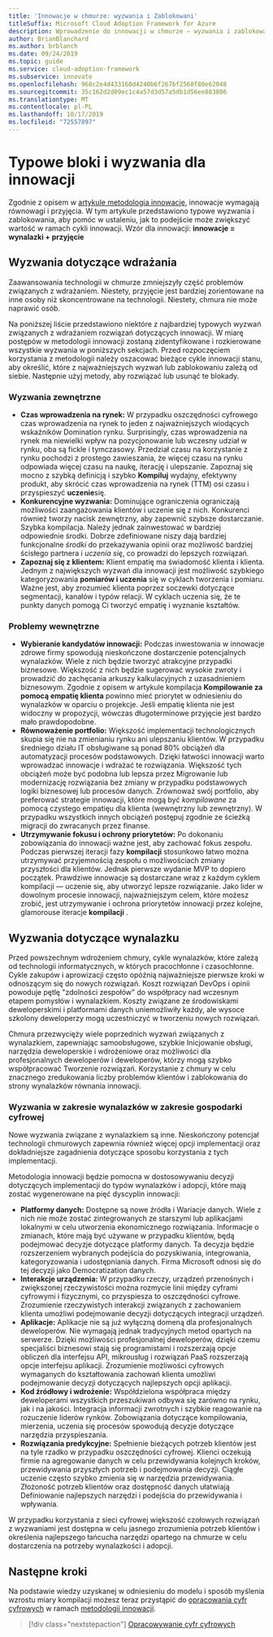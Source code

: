 ```yaml
---
title: 'Innowacje w chmurze: wyzwania i Zablokowani'
titleSuffix: Microsoft Cloud Adoption Framework for Azure
description: Wprowadzenie do innowacji w chmurze — wyzwania i zablokowania
author: BrianBlanchard
ms.author: brblanch
ms.date: 09/24/2019
ms.topic: guide
ms.service: cloud-adoption-framework
ms.subservice: innovate
ms.openlocfilehash: 968c2e4d433160d4240b6f267bf2560f80e62048
ms.sourcegitcommit: 35c162d2d09ec1c4a57d3d57a5db1d56ee883806
ms.translationtype: MT
ms.contentlocale: pl-PL
ms.lasthandoff: 10/17/2019
ms.locfileid: "72557897"
---
```

# <a name="common-blockers-and-challenges-to-innovation"></a>Typowe bloki i wyzwania dla innowacji

Zgodnie z opisem w [artykule metodologia innowacje](./index.md), innowacje wymagają równowagi i przyjęcia. W tym artykule przedstawiono typowe wyzwania i zablokowania, aby pomóc w ustaleniu, jak to podejście może zwiększyć wartość w ramach cykli innowacji. Wzór dla innowacji: **innowacje = wynalazki + przyjęcie**

## <a name="adoption-challenges"></a>Wyzwania dotyczące wdrażania

Zaawansowania technologii w chmurze zmniejszyły część problemów związanych z wdrażaniem.
Niestety, przyjęcie jest bardziej zorientowane na inne osoby niż skoncentrowane na technologii. Niestety, chmura nie może naprawić osób.

Na poniższej liście przedstawiono niektóre z najbardziej typowych wyzwań związanych z wdrażaniem rozwiązań dotyczących innowacji. W miarę postępów w metodologii innowacji zostaną zidentyfikowane i rozkierowane wszystkie wyzwania w poniższych sekcjach. Przed rozpoczęciem korzystania z metodologii należy oszacować bieżące cykle innowacji stanu, aby określić, które z najważniejszych wyzwań lub zablokowaniu zależą od siebie. Następnie użyj metody, aby rozwiązać lub usunąć te blokady.

### <a name="external-challenges"></a>Wyzwania zewnętrzne

- **Czas wprowadzenia na rynek:** W przypadku oszczędności cyfrowego czas wprowadzenia na rynek to jeden z najważniejszych wiodących wskaźników Domination rynku. Surprisingly, czas wprowadzenia na rynek ma niewielki wpływ na pozycjonowanie lub wczesny udział w rynku, oba są fickle i tymczasowy. Przedział czasu na korzystanie z rynku pochodzi z prostego zawieszania, że więcej czasu na rynku odpowiada więcej czasu na naukę, iterację i ulepszanie. Zapoznaj się mocno z szybką definicją i szybko **Kompiluj** wydajny, efektywny produkt, aby skrócić czas wprowadzenia na rynek (TTM) osi czasu i przyspieszyć **uczenie**się.
- **Konkurencyjne wyzwania:** Dominujące ograniczenia ograniczają możliwości zaangażowania klientów i uczenie się z nich. Konkurenci również tworzy nacisk zewnętrzny, aby zapewnić szybsze dostarczanie. Szybka kompilacja. Należy jednak zainwestować w bardziej odpowiednie środki. Dobrze zdefiniowane niszy dają bardziej funkcjonalne _środki_ do przekazywania opinii oraz możliwość bardziej ścisłego partnera i _uczenia się_, co prowadzi do lepszych rozwiązań.
- **Zapoznaj się z klientem:** Klient empatię ma świadomość klienta i klienta. Jednym z największych wyzwań dla innowacji jest możliwość szybkiego kategoryzowania **pomiarów i uczenia** się w cyklach tworzenia i pomiaru. Ważne jest, aby zrozumieć klienta poprzez soczewki dotyczące segmentacji, kanałów i typów relacji. W cyklach uczenia się, że te punkty danych pomogą Ci tworzyć empatię i wyznanie kształtów.

### <a name="internal-challenges"></a>Problemy wewnętrzne

- **Wybieranie kandydatów innowacji:** Podczas inwestowania w innowacje zdrowe firmy spowodują nieskończone dostarczenie potencjalnych wynalazków. Wiele z nich będzie tworzyć atrakcyjne przypadki biznesowe. Większość z nich będzie sugerować wysokie zwroty i prowadzić do zachęcania arkuszy kalkulacyjnych z uzasadnieniem biznesowym. Zgodnie z opisem w artykule kompilacja **Kompilowanie za pomocą empatię klienta** powinno mieć priorytet w odniesieniu do wynalazków w oparciu o projekcje. Jeśli empatię klienta nie jest widoczny w propozycji, wówczas długoterminowe przyjęcie jest bardzo mało prawdopodobne.
- **Równoważenie portfolio:** Większość implementacji technologicznych skupia się nie na zmienianiu rynku ani ulepszaniu klientów. W przypadku średniego działu IT obsługiwane są ponad 80% obciążeń dla automatyzacji procesów podstawowych. Dzięki łatwości innowacji warto wprowadzać innowacje i wdrażać te rozwiązania. Większość tych obciążeń może być podobna lub lepsza przez Migrowanie lub modernizację rozwiązania bez zmiany w przypadku podstawowych logiki biznesowej lub procesów danych. Zrównoważ swój portfolio, aby preferować strategie innowacji, które mogą być _kompilowane_ za pomocą czystego empatięu dla klienta (wewnętrzny lub zewnętrzny). W przypadku wszystkich innych obciążeń postępuj zgodnie ze ścieżką migracji do zwracanych przez finanse.
- **Utrzymywanie fokusu i ochrony priorytetów:** Po dokonaniu zobowiązania do innowacji ważne jest, aby zachować fokus zespołu. Podczas pierwszej iteracji fazy **kompilacji** stosunkowo łatwo można utrzymywać przyjemnością zespołu o możliwościach zmiany przyszłości dla klientów. Jednak pierwsze wydanie MVP to dopiero początek. Prawdziwe innowacje są dostarczane wraz z każdym cyklem kompilacji — uczenie się, aby utworzyć lepsze rozwiązanie. Jako lider w dowolnym procesie innowacji, najważniejszym celem, które możesz zrobić, jest utrzymywanie i ochrona priorytetów innowacji przez kolejne, glamorouse iteracje **kompilacji** .

## <a name="invention-challenges"></a>Wyzwania dotyczące wynalazku

Przed powszechnym wdrożeniem chmury, cykle wynalazków, które zależą od technologii informatycznych, w których pracochłonne i czasochłonne. Cykle zakupów i aprowizacji często opóźnią najważniejsze pierwsze kroki w odnoszącym się do nowych rozwiązań. Koszt rozwiązań DevOps i opinii powoduje pętlę "zdolności zespołów" do współpracy nad wczesnym etapem pomysłów i wynalazkiem. Koszty związane ze środowiskami deweloperskimi i platformami danych uniemożliwiły każdy, ale wysoce szkolony deweloperzy mogą uczestniczyć w tworzeniu nowych rozwiązań.

Chmura przezwycięży wiele poprzednich wyzwań związanych z wynalazkiem, zapewniając samoobsługowe, szybkie Inicjowanie obsługi, narzędzia deweloperskie i wdrożeniowe oraz możliwości dla profesjonalnych deweloperów i deweloperów, którzy mogą szybko współpracować Tworzenie rozwiązań. Korzystanie z chmury w celu znacznego zredukowania liczby problemów klientów i zablokowania do strony wynalazków równania innowacji.

### <a name="invention-challenges-in-a-digital-economy"></a>Wyzwania w zakresie wynalazków w zakresie gospodarki cyfrowej

Nowe wyzwania związane z wynalazkiem są inne. Nieskończony potencjał technologii chmurowych zapewnia również więcej opcji implementacji oraz dokładniejsze zagadnienia dotyczące sposobu korzystania z tych implementacji.

Metodologia innowacji będzie pomocna w dostosowywaniu decyzji dotyczących implementacji do typów wynalazków i adopcji, które mają zostać wygenerowane na pięć dyscyplin innowacji:

- **Platformy danych:** Dostępne są nowe źródła i Wariacje danych. Wiele z nich nie może zostać zintegrowanych ze starszymi lub aplikacjami lokalnymi w celu utworzenia ekonomicznego rozwiązania. Informacje o zmianach, które mają być używane w przypadku klientów, będą podejmować decyzje dotyczące platformy danych. Ta decyzja będzie rozszerzeniem wybranych podejścia do pozyskiwania, integrowania, kategoryzowania i udostępniania danych. Firma Microsoft odnosi się do tej decyzji jako Democratization danych.
- **Interakcje urządzenia:** W przypadku rzeczy, urządzeń przenośnych i zwiększonej rzeczywistości można rozmycie linii między cyframi cyfrowymi i fizycznymi, co przyspiesza to oszczędności cyfrowe. Zrozumienie rzeczywistych interakcji związanych z zachowaniem klienta umożliwi podejmowanie decyzji dotyczących integracji urządzeń.
- **Aplikacje:** Aplikacje nie są już wyłączną domeną dla profesjonalnych deweloperów. Nie wymagają jednak tradycyjnych metod opartych na serwerze. Dzięki możliwości profesjonalnej deweloperów, dzięki czemu specjaliści biznesowi stają się programistami i rozszerzają opcje obliczeń dla interfejsu API, mikrousług i rozwiązań PaaS rozszerzają opcje interfejsu aplikacji. Zrozumienie możliwości cyfrowych wymaganych do kształtowania zachowań klienta umożliwi podejmowanie decyzji dotyczących najlepszych opcji aplikacji.
- **Kod źródłowy i wdrożenie:** Współdzielona współpraca między deweloperami wszystkich przeszukiwań odbywa się zarówno na rynku, jak i na jakości. Integracja informacji zwrotnych i szybkie reagowanie na rozuczenie liderów rynków. Zobowiązania dotyczące kompilowania, mierzenia, uczenia się procesów spowodują decyzje dotyczące narzędzia przyspieszania.
- **Rozwiązania predykcyjne:** Spełnienie bieżących potrzeb klientów jest na tyle rzadko w przypadku oszczędności cyfrowej. Klienci oczekują firmie na agregowanie danych w celu przewidywania kolejnych kroków, przewidywania przyszłych potrzeb i podejmowania decyzji. Ciągłe uczenie często szybko zmienia się w narzędzia przewidywania. Złożoność potrzeb klientów oraz dostępność danych ułatwiają Definiowanie najlepszych narzędzi i podejścia do przewidywania i wpływania.

W przypadku korzystania z sieci cyfrowej większość czołowych rozwiązań z wyzwaniami jest dostępna w celu jasnego zrozumienia potrzeb klientów i określenia najlepszego łańcucha narzędzi opartego na chmurze w celu dostarczenia na potrzeby wynalazkości i adopcji.

## <a name="next-steps"></a>Następne kroki

Na podstawie wiedzy uzyskanej w odniesieniu do modelu i sposób myślenia wzrostu miary kompilacji możesz teraz przystąpić do [opracowania cyfr cyfrowych](./invention.md) w ramach [metodologii innowacji](./index.md).

> [!div class="nextstepaction"]
> [Opracowywanie cyfr cyfrowych](./invention.md)

